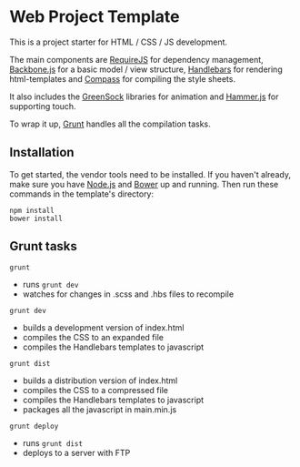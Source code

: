# Web Project Template
This is a project starter for HTML / CSS / JS development.

The main components are [RequireJS](http://requirejs.org/) for dependency management,
[Backbone.js](http://backbonejs.org/) for a basic model / view structure, [Handlebars](http://handlebarsjs.com/)
for rendering html-templates and [Compass](http://compass-style.org/) for compiling the style sheets.

It also includes the [GreenSock](http://greensock.com/) libraries for animation and
[Hammer.js](http://hammerjs.github.io/) for supporting touch.

To wrap it up, [Grunt](http://gruntjs.com/) handles all the compilation tasks.

## Installation
To get started, the vendor tools need to be installed. If you haven't already, make sure you have
[Node.js](http://nodejs.org/) and [Bower](http://bower.io/) up and running.
Then run these commands in the template's directory:
```
npm install
bower install
```

## Grunt tasks
```
grunt
```
- runs `grunt dev`
- watches for changes in .scss and .hbs files to recompile
```
grunt dev
```
- builds a development version of index.html
- compiles the CSS to an expanded file
- compiles the Handlebars templates to javascript
```
grunt dist
```
- builds a distribution version of index.html
- compiles the CSS to a compressed file
- compiles the Handlebars templates to javascript
- packages all the javascript in main.min.js
```
grunt deploy
```
- runs `grunt dist`
- deploys to a server with FTP